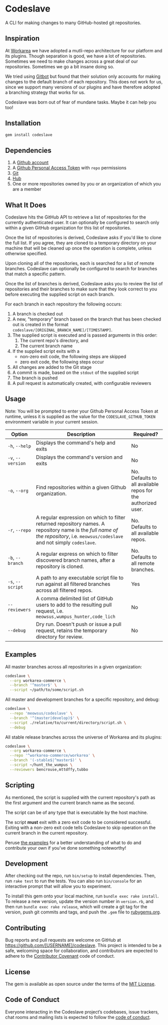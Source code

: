 # Codeslave

A CLI for making changes to many GitHub-hosted git repositories.

## Inspiration

At [Workarea](https://github.com/workarea-commerce) we have adopted a mutli-repo architecture for our platform and its plugins. Though separation is good, we have a lot of repositories. Sometimes we need to make changes across a great deal of our repositories. Sometimes we go a bit insane doing so.

We tried using [Gitbot](https://github.com/clever/gitbot) but found that their solution only accounts for making changes to the default branch of each repository. This does not work for us, since we support many versions of our plugins and have therefore adopted a branching strategy that works for us.

Codeslave was born out of fear of mundane tasks. Maybe it can help you too!

## Installation

```sh
gem install codeslave
```

## Dependencies

1. A [Github account](https://github.com/join)
1. A [Github Personal Access Token](https://help.github.com/en/github/authenticating-to-github/creating-a-personal-access-token-for-the-command-line) with `repo` permissions
1. [Git](https://git-scm.com/book/en/v2/Getting-Started-Installing-Git)
1. [Hub](https://github.com/github/hub/releases)
1. One or more repositories owned by you or an organization of which you are a member

## What It Does

Codeslave hits the GitHub API to retrieve a list of repositories for the currently authenticated user. It can optionally be configured to search only within a given GitHub organization for this list of repositories.

Once the list of repositories is derived, Codeslave asks if you'd like to clone the full list. If you agree, they are cloned to a temporary directory on your machine that will be cleaned up once the operation is complete, unless otherwise specified.

Upon cloning all of the repositories, each is searched for a list of remote branches. Codeslave can optionally be configured to search for branches that match a specific pattern.

Once the list of branches is derived, Codeslave asks you to review the list of repositories and their branches to make sure that they look correct to you before executing the supplied script on each branch.

For each branch in each repository the following occurs:
1. A branch is checked out
1. A new, "temporary" branch based on the branch that has been checked out is created in the format `codeslave/[ORIGINAL_BRANCH_NAME]/[TIMESTAMP]`.
1. The supplied script is executed and is passed arguments in this order:
    1. The current repo's directory, and
    1. The current branch name
1. If the supplied script exits with a
    * non-zero exit code, the following steps are skipped
    * zero exit code, the following steps occur
1. All changes are added to the Git stage
1. A commit is made, based on the `stdout` of the supplied script
1. The branch is pushed
1. A pull request is automatically created, with configurable reviewers

## Usage

Note: You will be prompted to enter your Github Personal Access Token at runtime, unless it is supplied as the value for the `CODESLAVE_GITHUB_TOKEN` environment variable in your current session.

| Option | Description | Required? |
| ------ | ----------- | --------- |
| `-h`, `--help` | Displays the command's help and exits | No |
| `-v`, `--version` | Displays the command's version and exits | No |
| `-o`, `--org` | Find repositories within a given Github organization. | No. Defaults to all available repos for the authorized user. |
| `-r`, `--repo` | A regular expression on which to filter returned repository names. A repository name is the _full name of the repository_, i.e. `meowsus/codeslave` and not simply `codeslave`. | No. Defaults to all available repos. |
| `-b`, `--branch` | A regular express on which to filter discovered branch names, after a repository is cloned. | No. Defaults to all remote branches. |
| `-s`, `--script` | A path to any executable script file to run against all filtered branches across all filtered repos. | Yes |
| `--reviewers` | A comma delimited list of GitHub users to add to the resulting pull request, i.e. `meowsus,wumpus_hunter,code_lich` | No |
| `--debug` | Dry run. Doesn't push or issue a pull request, retains the temporary directory for review. | No |

## Examples

All master branches across all repositories in a given organization:

```sh
codeslave \
  --org workarea-commerce \
  --branch '^master$' \
  --script ~/path/to/some/script.sh
```

All master and development branches for a specific repository, and debug:

```sh
codeslave \
  --repo 'meowsus/codeslave' \
  --branch '^(master|develop)$' \
  --script ./relative/to/current/directory/script.sh \
  --debug
```

All stable release branches across the universe of Workarea and its plugins:

```sh
codeslave \
  --org workarea-commerce \
  --repo '^workarea-commerce/workarea' \
  --branch '(-stable$|^master$)' \
  --script ~/hunt_the_wumpus \
  --reviewers bencrouse,mttdffy,tubbo
```

## Scripting

As mentioned, the script is supplied with the current repository's path as the first argument and the current branch name as the second.

The script can be of any type that is executable by the host machine.

The script **must** exit with a zero exit code to be considered successful. Exiting with a non-zero exit code tells Codeslave to skip operation on the current branch in the current repository.

Peruse [the examples](./examples) for a better understanding of what to do and contribute your own if you've done something noteworthy!

## Development

After checking out the repo, run `bin/setup` to install dependencies. Then, run `rake test` to run the tests. You can also run `bin/console` for an interactive prompt that will allow you to experiment.

To install this gem onto your local machine, run `bundle exec rake install`. To release a new version, update the version number in `version.rb`, and then run `bundle exec rake release`, which will create a git tag for the version, push git commits and tags, and push the `.gem` file to [rubygems.org](https://rubygems.org).

## Contributing

Bug reports and pull requests are welcome on GitHub at https://github.com/[USERNAME]/codeslave. This project is intended to be a safe, welcoming space for collaboration, and contributors are expected to adhere to the [Contributor Covenant](http://contributor-covenant.org) code of conduct.

## License

The gem is available as open source under the terms of the [MIT License](https://opensource.org/licenses/MIT).

## Code of Conduct

Everyone interacting in the Codeslave project’s codebases, issue trackers, chat rooms and mailing lists is expected to follow the [code of conduct](https://github.com/[USERNAME]/codeslave/blob/master/CODE_OF_CONDUCT.md).
